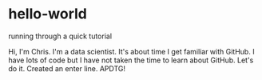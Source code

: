 # hello-world
running through a quick tutorial

Hi, I'm Chris.  I'm a data scientist.  It's about time I get familiar with GitHub.  I have lots of code but I have not taken the time to learn about GitHub.  Let's do it.
Created an enter line.
APDTG!
